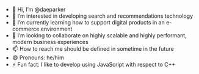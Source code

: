 - 👋 Hi, I’m @daeparker
- 👀 I’m interested in developing search and recommendations technology
- 🌱 I’m currently learning how to support digital products in an e-commerce environment
- 💞️ I’m looking to collaborate on highly scalable and highly performant, modern business experiences
- 📫 How to reach me should be defined in sometime in the future
- 😄 Pronouns: he/him
- ⚡ Fun fact: I like to develop using JavaScript with respect to C++

<!---
daeparker/daeparker is a ✨ special ✨ repository because its `README.md` (this file) appears on your GitHub profile.
You can click the Preview link to take a look at your changes.
--->
